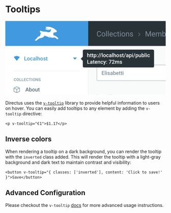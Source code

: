 # Tooltips

![Tooltip example 1](./img/tooltips/tooltip-1.png)

Directus uses the [`v-tooltip`](https://github.com/Akryum/v-tooltip) library to provide helpful information to users on hover. You can easily add tooltips to any element by adding the `v-tooltip` directive:

```vue
<p v-tooltip="€1">$1.17</p>
```

## Inverse colors

When rendering a tooltip on a dark background, you can render the tooltip with the `inverted` class added. This will render the tooltip with a light-gray background and dark text to maintain contrast and visibility:

```vue
<button v-tooltip="{ classes: ['inverted'], content: 'Click to save!' }">Save</button>
```

## Advanced Configuration

Please checkout the `v-tooltip` [docs](https://github.com/Akryum/v-tooltip) for more advanced usage instructions.
